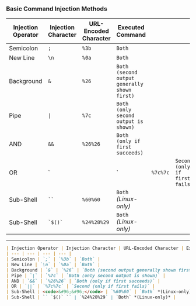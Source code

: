 
### Basic Command Injection Methods

| Injection Operator | Injection Character | URL-Encoded Character | Executed Command                             |                                      |                                |
| ------------------ | ------------------- | --------------------- | -------------------------------------------- | ------------------------------------ | ------------------------------ |
| Semicolon          | `;`                 | `%3b`                 | `Both`                                       |                                      |                                |
| New Line           | `\n`                | `%0a`                 | `Both`                                       |                                      |                                |
| Background         | `&`                 | `%26`                 | `Both (second output generally shown first)` |                                      |                                |
| Pipe          |     `\|`                                       | `%7c`                                        | `Both (only second output is shown)` |                                |
| AND                | `&&`                | `%26%26`              | `Both (only if first succeeds)`              |                                      |                                |
| OR                 | `                   |                       | `                                            | `%7c%7c`                             | `Second (only if first fails)` |
| Sub-Shell          | <code>``</code>     | `%60%60`              | `Both` *(Linux-only)*                        |                                      |                                |
| Sub-Shell          | `` `$()` ``         | `%24%28%29`           | `Both` *(Linux-only)*                        |                                      |                                |

---


```markdown
| Injection Operator | Injection Character | URL-Encoded Character | Executed Command |
| --- | --- | --- | --- |
| Semicolon | `;` | `%3b` | `Both` |
| New Line | `\n` | `%0a` | `Both` |
| Background | `&` | `%26` | `Both (second output generally shown first)` |
| Pipe | `|` | `%7c` | `Both (only second output is shown)` |
| AND | `&&` | `%26%26` | `Both (only if first succeeds)` |
| OR | `||` | `%7c%7c` | `Second (only if first fails)` |
| Sub-Shell | <code>&#96;&#96;</code> | `%60%60` | `Both` *(Linux-only)* |
| Sub-Shell | `` `$()` `` | `%24%28%29` | `Both` *(Linux-only)* |
```

